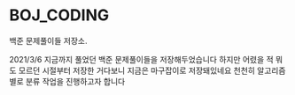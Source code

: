 # BOJ_CODING
백준 문제풀이들 저장소.

2021/3/6
지금까지 풀었던 백준 문제풀이들을 저장해두었습니다
하지만 어렸을 적 뭐도 모르던 시절부터 저장한 거다보니 지금은 마구잡이로 저장돼있네요
천천히 알고리즘별로 분류 작업을 진행하고자 합니다
